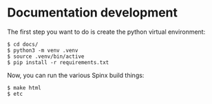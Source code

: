 # Documentation development
The first step you want to do is create the python virtual environment:
```
$ cd docs/
$ python3 -m venv .venv
$ source .venv/bin/active
$ pip install -r requirements.txt
```

Now, you can run the various Spinx build things:
```
$ make html
$ etc
```
